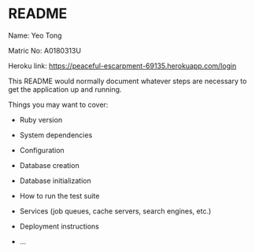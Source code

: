 # README
Name: Yeo Tong

Matric No: A0180313U

Heroku link: https://peaceful-escarpment-69135.herokuapp.com/login

This README would normally document whatever steps are necessary to get the
application up and running.

Things you may want to cover:

* Ruby version

* System dependencies

* Configuration

* Database creation

* Database initialization

* How to run the test suite

* Services (job queues, cache servers, search engines, etc.)

* Deployment instructions

* ...
